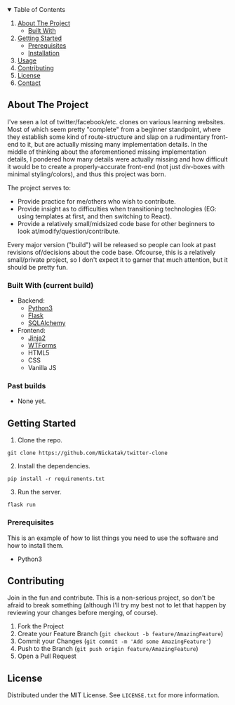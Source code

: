 <!-- TABLE OF CONTENTS -->
<details open="open">
  <summary>Table of Contents</summary>
  <ol>
    <li>
      <a href="#about-the-project">About The Project</a>
      <ul>
        <li><a href="#built-with">Built With</a></li>
      </ul>
    </li>
    <li>
      <a href="#getting-started">Getting Started</a>
      <ul>
        <li><a href="#prerequisites">Prerequisites</a></li>
        <li><a href="#installation">Installation</a></li>
      </ul>
    </li>
    <li><a href="#usage">Usage</a></li>
    <li><a href="#contributing">Contributing</a></li>
    <li><a href="#license">License</a></li>
    <li><a href="#contact">Contact</a></li>
  </ol>
</details>


## About The Project

I've seen a lot of twitter/facebook/etc. clones on various learning websites.  Most of which seem pretty "complete" from a beginner standpoint, where they establish some kind of route-structure and slap on a rudimentary front-end to it, but are actually missing many implementation details.  In the middle of thinking about the aforementioned missing implementation details, I pondered how many details were actually missing and how difficult it would be to create a properly-accurate front-end (not just div-boxes with minimal styling/colors), and thus this project was born.

The project serves to:
* Provide practice for me/others who wish to contribute.
* Provide insight as to difficulties when transitioning technologies (EG: using templates at first, and then switching to React).
* Provide a relatively small/midsized code base for other beginners to look at/modify/question/contribute.

Every major version ("build") will be released so people can look at past revisions of/decisions about the code base.  Ofcourse, this is a relatively small/private project, so I don't expect it to garner that much attention, but it should be pretty fun. 


### Built With (current build)

* Backend:
  * [Python3](https://www.python.org/)
  * [Flask](https://palletsprojects.com/p/flask/)
  * [SQLAlchemy](https://www.sqlalchemy.org/)
* Frontend:
  * [Jinja2](https://jinja.palletsprojects.com/en/2.11.x/)
  * [WTForms](https://wtforms.readthedocs.io/en/2.3.x/)
  * HTML5
  * CSS
  * Vanilla JS


### Past builds

* None yet.


## Getting Started

1. Clone the repo.
  ```
  git clone https://github.com/Nickatak/twitter-clone
  ```

2. Install the dependencies.
  ```
  pip install -r requirements.txt
  ```

3. Run the server.
  ```
  flask run
  ```

### Prerequisites

This is an example of how to list things you need to use the software and how to install them.
  * Python3


## Contributing

Join in the fun and contribute.  This is a non-serious project, so don't be afraid to break something (although I'll try my best not to let that happen by reviewing your changes before merging, of course).

1. Fork the Project
2. Create your Feature Branch (`git checkout -b feature/AmazingFeature`)
3. Commit your Changes (`git commit -m 'Add some AmazingFeature'`)
4. Push to the Branch (`git push origin feature/AmazingFeature`)
5. Open a Pull Request


## License

Distributed under the MIT License. See `LICENSE.txt` for more information.
